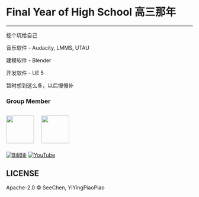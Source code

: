 # Final Year of High School 高三那年
---
挖个坑给自己

音乐软件 - Audacity, LMMS, UTAU

建模软件 - Blender

开发软件 - UE 5

暂时想到这么多，以后慢慢补


### Group Member
<a href="https://github.com/SeeChen/"><kbd><img src="https://avatars.githubusercontent.com/u/39422761?v=4" width="75" height="75"/></kbd></a>
&nbsp;&nbsp;
<a href="https://github.com/YiYingPiaoPiao"><kbd><img src="https://avatars.githubusercontent.com/u/84587540?v=4" width="75" height="75"/></kbd></a>
---
<a href="https://space.bilibili.com/2121055579" target="_blank">![BiliBili](https://img.shields.io/badge/BiliBili-亦影飘飘-FF99CC?style=social&logo=bilibili)</a>
<a href="https://www.youtube.com/channel/UCxhNghNEiaMfeQyfWRwdo-w" target="_blank">![YouTube](https://img.shields.io/badge/YouTube-亦影飘飘-FF99CC?style=social&logo=youtube)</a>

## LICENSE
Apache-2.0 &copy; SeeChen, YiYingPiaoPiao

